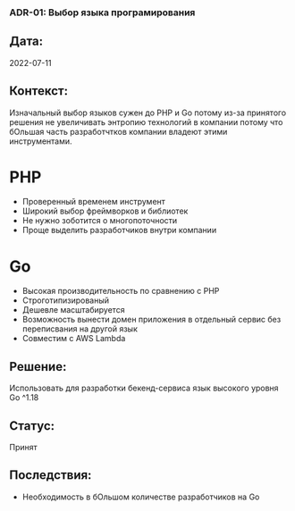 ### ADR-01: Выбор языка програмирования

## Дата:
2022-07-11

## Контекст:
Изначальный выбор языков сужен до PHP и Go потому из-за принятого решения не увеличивать энтропию технологий в компании потому что бОльшая часть разработчтков компании владеют этими инструментами. 

# PHP 
- Проверенный временем инструмент
- Широкий выбор фреймворков и библиотек
- Не нужно зоботится о многопоточности
- Проще выделить разработчиков внутри компании

# Go
- Высокая производительность по сравнению с PHP
- Строготипизированый
- Дешевле масштабируется
- Возможность вынести домен приложения в отдельный сервис без переписвания на другой язык
- Совместим с AWS Lambda

## Решение:
Использовать для разработки бекенд-сервиса язык высокого уровня Go ^1.18

## Статус: 
Принят

## Последствия:
- Необходимость в бОльшом количестве разработчиков на Go
